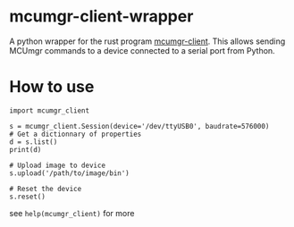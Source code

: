 # mcumgr-client-wrapper

A python wrapper for the rust program [mcumgr-client](https://github.com/vouch-opensource/mcumgr-client).
This allows sending MCUmgr commands to a device connected to a serial port from Python.

# How to use

```
import mcumgr_client

s = mcumgr_client.Session(device='/dev/ttyUSB0', baudrate=576000)
# Get a dictionnary of properties 
d = s.list()
print(d)

# Upload image to device
s.upload('/path/to/image/bin')

# Reset the device
s.reset()
```

see `help(mcumgr_client)` for more
